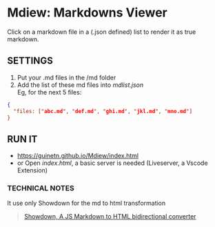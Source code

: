 # Mdiew: Markdowns Viewer

Click on a markdown file in a (.json defined) list to render it as true markdown.

## SETTINGS
1. Put your .md files in the /md folder
2. Add the list of these md files into *mdlist.json*  
Eg, for the next 5 files:

```json
{ 
  "files: ["abc.md", "def.md", "ghi.md", "jkl.md", "mno.md"] 
}
```

## RUN IT
- https://guinetn.github.io/Mdiew/index.html
- or Open *index.html*, a basic server is needed (Liveserver, a Vscode Extension)

### TECHNICAL NOTES

It use only Showdown for the md to html transformation
> [Showdown, A JS Markdown to HTML bidirectional converter](http://showdownjs.com)


